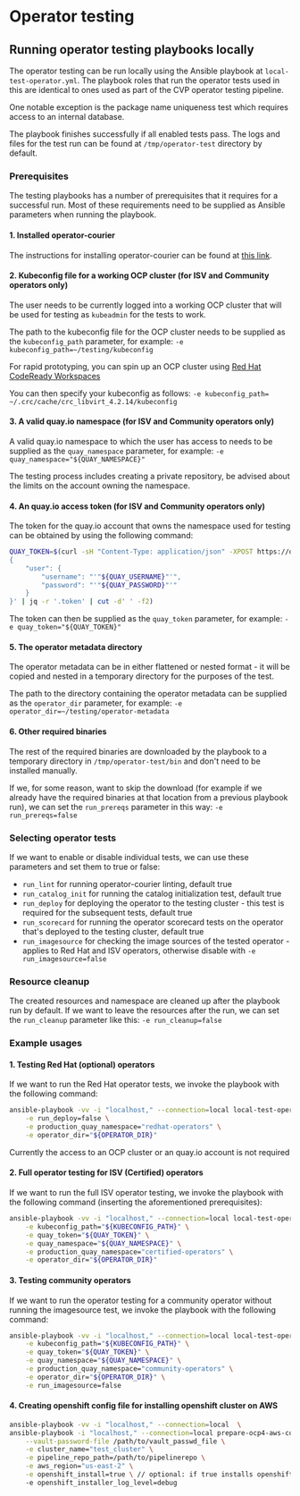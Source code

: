 # Operator testing

## Running operator testing playbooks locally

The operator testing can be run locally using the Ansible playbook at `local-test-operator.yml`.
The playbook roles that run the operator tests used in this are identical to ones used as part of the CVP operator testing pipeline.

One notable exception is the package name uniqueness test which requires access to an internal database.

The playbook finishes successfully if all enabled tests pass. The logs and files for the test run can be found at `/tmp/operator-test` directory by default.

### Prerequisites

The testing playbooks has a number of prerequisites that it requires for a successful run.
Most of these requirements need to be supplied as Ansible parameters when running the playbook.

#### 1. Installed operator-courier

The instructions for installing operator-courier can be found at [this link](https://github.com/operator-framework/operator-courier).

#### 2. Kubeconfig file for a working OCP cluster (for ISV and Community operators only)

The user needs to be currently logged into a working OCP cluster that will be used for testing as `kubeadmin` for the tests to work.

The path to the kubeconfig file for the OCP cluster needs to be supplied as the `kubeconfig_path` parameter, 
for example: `-e kubeconfig_path=~/testing/kubeconfig`

For rapid prototyping, you can spin up an OCP cluster using [Red Hat CodeReady Workspaces](https://developers.redhat.com/products/codeready-workspaces/download)

You can then specify your kubeconfig as follows: `-e kubeconfig_path= ~/.crc/cache/crc_libvirt_4.2.14/kubeconfig`

#### 3. A valid quay.io namespace (for ISV and Community operators only)

A valid quay.io namespace to which the user has access to needs to be supplied as the `quay_namespace` parameter, 
for example: `-e quay_namespace="${QUAY_NAMESPACE}"`

The testing process includes creating a private repository, be advised about the limits on the account owning the namespace.

#### 4. An quay.io access token (for ISV and Community operators only)

The token for the quay.io account that owns the namespace used for testing can be obtained by using the following command:

```bash
QUAY_TOKEN=$(curl -sH "Content-Type: application/json" -XPOST https://quay.io/cnr/api/v1/users/login -d '
{
    "user": {
        "username": "'"${QUAY_USERNAME}"'",
        "password": "'"${QUAY_PASSWORD}"'"
    }
}' | jq -r '.token' | cut -d' ' -f2)
``` 

The token can then be supplied as the `quay_token` parameter, for example: `-e quay_token="${QUAY_TOKEN}"`

#### 5. The operator metadata directory

The operator metadata can be in either flattened or nested format - it will be copied and nested in a temporary directory for the purposes of the test.

The path to the directory containing the operator metadata can be supplied as the `operator_dir` parameter,
for example: `-e operator_dir=~/testing/operator-metadata`

#### 6. Other required binaries

The rest of the required binaries are downloaded by the playbook to a temporary directory in `/tmp/operator-test/bin` and don't need to be installed manually.

If we, for some reason, want to skip the download (for example if we already have the required binaries at that location from a previous playbook run), 
we can set the `run_prereqs` parameter in this way: ``-e run_prereqs=false``

### Selecting operator tests

If we want to enable or disable individual tests, we can use these parameters and set them to true or false:

* `run_lint` for running operator-courier linting, default true
* `run_catalog_init` for running the catalog initialization test, default true
* `run_deploy` for deploying the operator to the testing cluster - this test is required for the subsequent tests, default true
* `run_scorecard` for running the operator scorecard tests on the operator that's deployed to the testing cluster, default true
* `run_imagesource` for checking the image sources of the tested operator - applies to Red Hat and ISV operators, otherwise disable with `-e run_imagesource=false`

### Resource cleanup

The created resources and namespace are cleaned up after the playbook run by default. 
If we want to leave the resources after the run, we can set the `run_cleanup` parameter like this: `-e run_cleanup=false`

### Example usages

#### 1. Testing Red Hat (optional) operators
If we want to run the Red Hat operator tests, we invoke the playbook with the following command:

```bash
ansible-playbook -vv -i "localhost," --connection=local local-test-operator.yml \
    -e run_deploy=false \
    -e production_quay_namespace="redhat-operators" \
    -e operator_dir="${OPERATOR_DIR}"
```
Currently the access to an OCP cluster or an quay.io account is not required

#### 2. Full operator testing for ISV (Certified) operators 
If we want to run the full ISV operator testing, we invoke the playbook with the following command (inserting the aforementioned prerequisites):

```bash
ansible-playbook -vv -i "localhost," --connection=local local-test-operator.yml \
    -e kubeconfig_path="${KUBECONFIG_PATH}" \
    -e quay_token="${QUAY_TOKEN}" \
    -e quay_namespace="${QUAY_NAMESPACE}" \
    -e production_quay_namespace="certified-operators" \
    -e operator_dir="${OPERATOR_DIR}"
```

#### 3. Testing community operators
If we want to run the operator testing for a community operator without running the imagesource test, we invoke the playbook with the following command:

```bash
ansible-playbook -vv -i "localhost," --connection=local local-test-operator.yml \
    -e kubeconfig_path="${KUBECONFIG_PATH}" \
    -e quay_token="${QUAY_TOKEN}" \
    -e quay_namespace="${QUAY_NAMESPACE}" \
    -e production_quay_namespace="community-operators" \
    -e operator_dir="${OPERATOR_DIR}" \
    -e run_imagesource=false
```

#### 4. Creating openshift config file for installing openshift cluster on AWS
```bash
ansible-playbook -vv -i "localhost," --connection=local  \
ansible-playbook -i "localhost," --connection=local prepare-ocp4-aws-config.yml \
    --vault-password-file /path/to/vault_passwd_file \
    -e cluster_name="test_cluster" \
    -e pipeline_repo_path=/path/to/pipelinerepo \
    -e aws_region="us-east-2" \
    -e openshift_install=true \ // optional: if true installs openshift cluster on aws
    -e openshift_installer_log_level=debug
```
